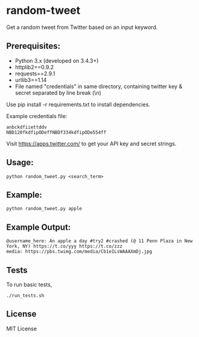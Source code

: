 # random-tweet

Get a random tweet from Twitter based on an input keyword.

## Prerequisites:

- Python 3.x (developed on 3.4.3+)
- httplib2==0.9.2
- requests==2.9.1
- urllib3==1.14
- File named "credentials" in same directory, containing twitter key & secret separated by line break (\n)

Use pip install -r requirements.txt to install dependencies.

Example credentials file:

```
anbckdfiiettddv
NBD120fkdfipODeffNBDf334kdfipODe554ff
```

Visit https://apps.twitter.com/ to get your API key and secret strings.

## Usage:

```
python random_tweet.py <search_term>
```

## Example:

```
python random_tweet.py apple
```

## Example Output:

```
@username_here: An apple a day #try2 #crashed (@ 11 Penn Plaza in New York, NY) https://t.co/yyy https://t.co/zzz
media: https://pbs.twimg.com/media/Cb1eILsWAAAXmDj.jpg
```


## Tests

To run basic tests,

```
./run_tests.sh
```

## License

MIT License